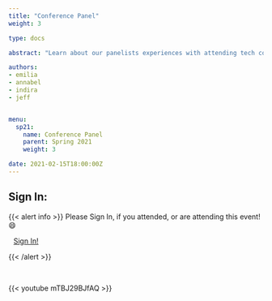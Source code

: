 ```yaml
---
title: "Conference Panel"
weight: 3

type: docs

abstract: "Learn about our panelists experiences with attending tech conferences, and find out about the advice they have to offer."

authors:
- emilia
- annabel
- indira
- jeff


menu:
  sp21:
    name: Conference Panel
    parent: Spring 2021
    weight: 3

date: 2021-02-15T18:00:00Z
---
```

## Sign In:

{{< alert info >}}
Please Sign In, if you attended, or are attending this event! :smile:

<a class="btn btn-light btn-lg" href="https://ucfacmw.org/sign-in" role="button">
<i class="fas fa-file-alt" style="padding-right: 10px;"></i>  Sign In!</a>

{{< /alert >}}

<br>

{{< youtube mTBJ29BJfAQ >}}